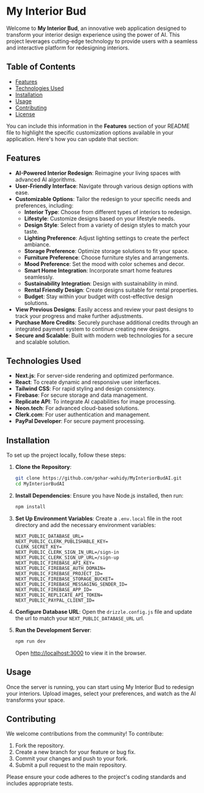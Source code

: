 # My Interior Bud

Welcome to **My Interior Bud**, an innovative web application designed to transform your interior design experience using the power of AI. This project leverages cutting-edge technology to provide users with a seamless and interactive platform for redesigning interiors.

## Table of Contents

- [Features](#features)
- [Technologies Used](#technologies-used)
- [Installation](#installation)
- [Usage](#usage)
- [Contributing](#contributing)
- [License](#license)

You can include this information in the **Features** section of your README file to highlight the specific customization options available in your application. Here's how you can update that section:

## Features

- **AI-Powered Interior Redesign**: Reimagine your living spaces with advanced AI algorithms.
- **User-Friendly Interface**: Navigate through various design options with ease.
- **Customizable Options**: Tailor the redesign to your specific needs and preferences, including:
  - **Interior Type**: Choose from different types of interiors to redesign.
  - **Lifestyle**: Customize designs based on your lifestyle needs.
  - **Design Style**: Select from a variety of design styles to match your taste.
  - **Lighting Preference**: Adjust lighting settings to create the perfect ambiance.
  - **Storage Preference**: Optimize storage solutions to fit your space.
  - **Furniture Preference**: Choose furniture styles and arrangements.
  - **Mood Preference**: Set the mood with color schemes and decor.
  - **Smart Home Integration**: Incorporate smart home features seamlessly.
  - **Sustainability Integration**: Design with sustainability in mind.
  - **Rental Friendly Design**: Create designs suitable for rental properties.
  - **Budget**: Stay within your budget with cost-effective design solutions.
- **View Previous Designs**: Easily access and review your past designs to track your progress and make further adjustments.
- **Purchase More Credits**: Securely purchase additional credits through an integrated payment system to continue creating new designs.
- **Secure and Scalable**: Built with modern web technologies for a secure and scalable solution.

## Technologies Used

- **Next.js**: For server-side rendering and optimized performance.
- **React**: To create dynamic and responsive user interfaces.
- **Tailwind CSS**: For rapid styling and design consistency.
- **Firebase**: For secure storage and data management.
- **Replicate API**: To integrate AI capabilities for image processing.
- **Neon.tech**: For advanced cloud-based solutions.
- **Clerk.com**: For user authentication and management.
- **PayPal Developer**: For secure payment processing.

## Installation

To set up the project locally, follow these steps:

1. **Clone the Repository**:
   ```bash
   git clone https://github.com/gohar-wahidy/MyInteriorBudAI.git
   cd MyInteriorBudAI
   ```

2. **Install Dependencies**:
   Ensure you have Node.js installed, then run:
   ```bash
   npm install
   ```

3. **Set Up Environment Variables**:
   Create a `.env.local` file in the root directory and add the necessary environment variables:
   ```plaintext
   NEXT_PUBLIC_DATABASE_URL=
   NEXT_PUBLIC_CLERK_PUBLISHABLE_KEY=
   CLERK_SECRET_KEY=
   NEXT_PUBLIC_CLERK_SIGN_IN_URL=/sign-in
   NEXT_PUBLIC_CLERK_SIGN_UP_URL=/sign-up
   NEXT_PUBLIC_FIREBASE_API_KEY=
   NEXT_PUBLIC_FIREBASE_AUTH_DOMAIN=
   NEXT_PUBLIC_FIREBASE_PROJECT_ID=
   NEXT_PUBLIC_FIREBASE_STORAGE_BUCKET=
   NEXT_PUBLIC_FIREBASE_MESSAGING_SENDER_ID=
   NEXT_PUBLIC_FIREBASE_APP_ID=
   NEXT_PUBLIC_REPLICATE_API_TOKEN=
   NEXT_PUBLIC_PAYPAL_CLIENT_ID=
   ```

4. **Configure Database URL**:
   Open the `drizzle.config.js` file and update the url to match your `NEXT_PUBLIC_DATABASE_URL` url.

5. **Run the Development Server**:
   ```bash
   npm run dev
   ```

   Open [http://localhost:3000](http://localhost:3000) to view it in the browser.

## Usage

Once the server is running, you can start using My Interior Bud to redesign your interiors. Upload images, select your preferences, and watch as the AI transforms your space.

## Contributing

We welcome contributions from the community! To contribute:

1. Fork the repository.
2. Create a new branch for your feature or bug fix.
3. Commit your changes and push to your fork.
4. Submit a pull request to the main repository.

Please ensure your code adheres to the project's coding standards and includes appropriate tests.
